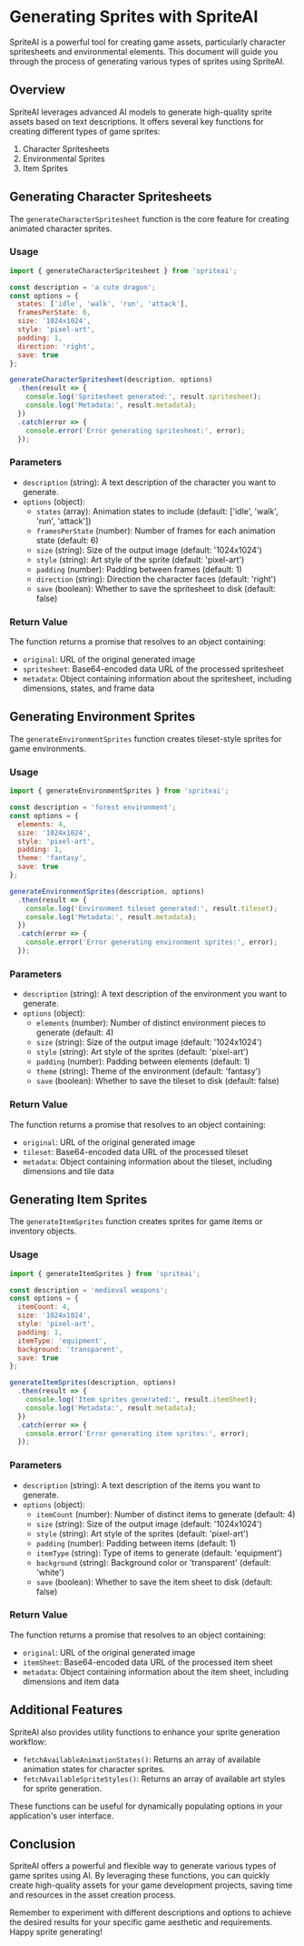 # Generating Sprites with SpriteAI

SpriteAI is a powerful tool for creating game assets, particularly character spritesheets and environmental elements. This document will guide you through the process of generating various types of sprites using SpriteAI.

## Overview

SpriteAI leverages advanced AI models to generate high-quality sprite assets based on text descriptions. It offers several key functions for creating different types of game sprites:

1. Character Spritesheets
2. Environmental Sprites
3. Item Sprites

## Generating Character Spritesheets

The `generateCharacterSpritesheet` function is the core feature for creating animated character sprites.

### Usage

```javascript
import { generateCharacterSpritesheet } from 'spriteai';

const description = 'a cute dragon';
const options = {
  states: ['idle', 'walk', 'run', 'attack'],
  framesPerState: 6,
  size: '1024x1024',
  style: 'pixel-art',
  padding: 1,
  direction: 'right',
  save: true
};

generateCharacterSpritesheet(description, options)
  .then(result => {
    console.log('Spritesheet generated:', result.spritesheet);
    console.log('Metadata:', result.metadata);
  })
  .catch(error => {
    console.error('Error generating spritesheet:', error);
  });
```

### Parameters

- `description` (string): A text description of the character you want to generate.
- `options` (object):
  - `states` (array): Animation states to include (default: ['idle', 'walk', 'run', 'attack'])
  - `framesPerState` (number): Number of frames for each animation state (default: 6)
  - `size` (string): Size of the output image (default: '1024x1024')
  - `style` (string): Art style of the sprite (default: 'pixel-art')
  - `padding` (number): Padding between frames (default: 1)
  - `direction` (string): Direction the character faces (default: 'right')
  - `save` (boolean): Whether to save the spritesheet to disk (default: false)

### Return Value

The function returns a promise that resolves to an object containing:

- `original`: URL of the original generated image
- `spritesheet`: Base64-encoded data URL of the processed spritesheet
- `metadata`: Object containing information about the spritesheet, including dimensions, states, and frame data

## Generating Environment Sprites

The `generateEnvironmentSprites` function creates tileset-style sprites for game environments.

### Usage

```javascript
import { generateEnvironmentSprites } from 'spriteai';

const description = 'forest environment';
const options = {
  elements: 4,
  size: '1024x1024',
  style: 'pixel-art',
  padding: 1,
  theme: 'fantasy',
  save: true
};

generateEnvironmentSprites(description, options)
  .then(result => {
    console.log('Environment tileset generated:', result.tileset);
    console.log('Metadata:', result.metadata);
  })
  .catch(error => {
    console.error('Error generating environment sprites:', error);
  });
```

### Parameters

- `description` (string): A text description of the environment you want to generate.
- `options` (object):
  - `elements` (number): Number of distinct environment pieces to generate (default: 4)
  - `size` (string): Size of the output image (default: '1024x1024')
  - `style` (string): Art style of the sprites (default: 'pixel-art')
  - `padding` (number): Padding between elements (default: 1)
  - `theme` (string): Theme of the environment (default: 'fantasy')
  - `save` (boolean): Whether to save the tileset to disk (default: false)

### Return Value

The function returns a promise that resolves to an object containing:

- `original`: URL of the original generated image
- `tileset`: Base64-encoded data URL of the processed tileset
- `metadata`: Object containing information about the tileset, including dimensions and tile data

## Generating Item Sprites

The `generateItemSprites` function creates sprites for game items or inventory objects.

### Usage

```javascript
import { generateItemSprites } from 'spriteai';

const description = 'medieval weapons';
const options = {
  itemCount: 4,
  size: '1024x1024',
  style: 'pixel-art',
  padding: 1,
  itemType: 'equipment',
  background: 'transparent',
  save: true
};

generateItemSprites(description, options)
  .then(result => {
    console.log('Item sprites generated:', result.itemSheet);
    console.log('Metadata:', result.metadata);
  })
  .catch(error => {
    console.error('Error generating item sprites:', error);
  });
```

### Parameters

- `description` (string): A text description of the items you want to generate.
- `options` (object):
  - `itemCount` (number): Number of distinct items to generate (default: 4)
  - `size` (string): Size of the output image (default: '1024x1024')
  - `style` (string): Art style of the sprites (default: 'pixel-art')
  - `padding` (number): Padding between items (default: 1)
  - `itemType` (string): Type of items to generate (default: 'equipment')
  - `background` (string): Background color or 'transparent' (default: 'white')
  - `save` (boolean): Whether to save the item sheet to disk (default: false)

### Return Value

The function returns a promise that resolves to an object containing:

- `original`: URL of the original generated image
- `itemSheet`: Base64-encoded data URL of the processed item sheet
- `metadata`: Object containing information about the item sheet, including dimensions and item data

## Additional Features

SpriteAI also provides utility functions to enhance your sprite generation workflow:

- `fetchAvailableAnimationStates()`: Returns an array of available animation states for character sprites.
- `fetchAvailableSpriteStyles()`: Returns an array of available art styles for sprite generation.

These functions can be useful for dynamically populating options in your application's user interface.

## Conclusion

SpriteAI offers a powerful and flexible way to generate various types of game sprites using AI. By leveraging these functions, you can quickly create high-quality assets for your game development projects, saving time and resources in the asset creation process.

Remember to experiment with different descriptions and options to achieve the desired results for your specific game aesthetic and requirements. Happy sprite generating!